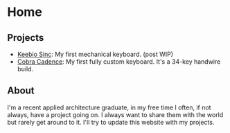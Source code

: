 # Home
## Projects
- [Keebio Sinc](sinc_rev1): My first mechanical keyboard. (post WIP)
- [Cobra Cadence](cobra_cadence.md): My first fully custom keyboard. It's a 34-key handwire build.

## About
I'm a recent applied architecture graduate, in my free time I often, if not always, have a project going on. I always want to share them with the world but rarely get around to it. I'll try to update this website with my projects.
